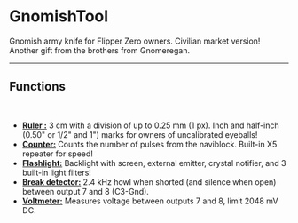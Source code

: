 # GnomishTool 
Gnomish army knife for Flipper Zero owners.
Civilian market version! Another gift from the brothers from Gnomeregan.

-----
<h2 align="left">Functions</h2>
<br>

   - <ins><b>Ruler :</b></ins> 3 cm with a division of up to 0.25 mm (1 px). Inch and half-inch (0.50" or 1/2" and 1") marks for owners of uncalibrated eyeballs!
   - <ins><b>Counter:</b></ins> Counts the number of pulses from the naviblock. Built-in X5 repeater for speed!
   - <ins><b>Flashlight:</b></ins> Backlight with screen, external emitter, crystal notifier, and 3 built-in light filters!
   - <ins><b>Break detector:</b></ins> 2.4 kHz howl when shorted (and silence when open) between output 7 and 8 (C3-Gnd).
   - <ins><b>Voltmeter:</b></ins> Measures voltage between outputs 7 and 8, limit 2048 mV DC.
<br>
